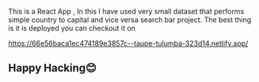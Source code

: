 This is a React App , In this I have used very small dataset that performs simple country to capital and vice versa search bar project.
The best thing is it is deployed you can checkout it on

https://66e56baca1ec474189e3857c--taupe-tulumba-323d14.netlify.app/

## Happy Hacking😊
